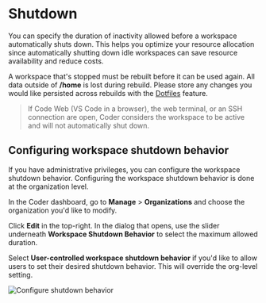 # Shutdown

You can specify the duration of inactivity allowed before a workspace
automatically shuts down. This helps you optimize your resource allocation since
automatically shutting down idle workspaces can save resource availability and
reduce costs.

A workspace that's stopped must be rebuilt before it can be used again. All
data outside of **/home** is lost during rebuild. Please store any changes you
would like persisted across rebuilds with the
[Dotfiles](../../workspaces/personalization.md) feature.

> If Code Web (VS Code in a browser), the web terminal, or an SSH connection
> are open, Coder considers the workspace to be active and will not
> automatically shut down.

## Configuring workspace shutdown behavior

If you have administrative privileges, you can configure the workspace shutdown
behavior. Configuring the workspace shutdown behavior is done at the
organization level.

In the Coder dashboard, go to **Manage** > **Organizations** and choose the
organization you'd like to modify.

Click **Edit** in the top-right. In the dialog that opens, use the slider
underneath **Workspace Shutdown Behavior** to select the maximum allowed
duration.

Select **User-controlled workspace shutdown behavior** if you'd like to allow
users to set their desired shutdown behavior. This will override the org-level setting.

![Configure shutdown behavior](../../assets/admin/workspace-shutdown.png)
